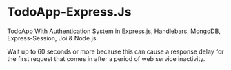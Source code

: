 # TodoApp-Express.Js
 TodoApp With Authentication System in Express.js, Handlebars, MongoDB, Express-Session, Joi & Node.js.

 Wait up to 60 seconds or more because this can cause a response delay for the first request that comes in after a period of web service inactivity.
